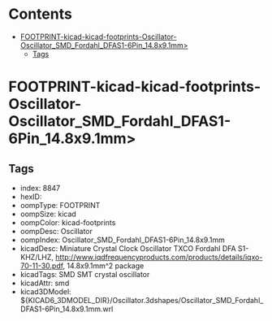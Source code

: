 



Contents
========

* [FOOTPRINT-kicad-kicad-footprints-Oscillator-Oscillator_SMD_Fordahl_DFAS1-6Pin_14.8x9.1mm>](#footprint-kicad-kicad-footprints-oscillator-oscillator_smd_fordahl_dfas1-6pin_148x91mm)
	* [Tags](#tags)

# FOOTPRINT-kicad-kicad-footprints-Oscillator-Oscillator_SMD_Fordahl_DFAS1-6Pin_14.8x9.1mm>

## Tags

- index: 8847
- hexID: 
- oompType: FOOTPRINT
- oompSize: kicad
- oompColor: kicad-footprints
- oompDesc: Oscillator
- oompIndex: Oscillator_SMD_Fordahl_DFAS1-6Pin_14.8x9.1mm
- kicadDesc: Miniature Crystal Clock Oscillator TXCO Fordahl DFA S1-KHZ/LHZ, http://www.iqdfrequencyproducts.com/products/details/iqxo-70-11-30.pdf, 14.8x9.1mm^2 package
- kicadTags: SMD SMT crystal oscillator
- kicadAttr: smd
- kicad3DModel: ${KICAD6_3DMODEL_DIR}/Oscillator.3dshapes/Oscillator_SMD_Fordahl_DFAS1-6Pin_14.8x9.1mm.wrl
